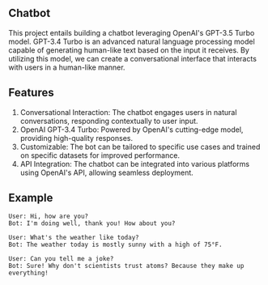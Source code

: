 ## Chatbot

This project entails building a chatbot leveraging OpenAI's GPT-3.5 Turbo model. GPT-3.4 Turbo is an advanced natural language processing model capable of generating human-like text based on the input it receives. By utilizing this model, we can create a conversational interface that interacts with users in a human-like manner.

## Features

1. Conversational Interaction: The chatbot engages users in natural conversations, responding contextually to user input.
2. OpenAI GPT-3.4 Turbo: Powered by OpenAI's cutting-edge model, providing high-quality responses.
3. Customizable: The bot can be tailored to specific use cases and trained on specific datasets for improved performance.
4. API Integration: The chatbot can be integrated into various platforms using OpenAI's API, allowing seamless deployment.

## Example

```
User: Hi, how are you?
Bot: I'm doing well, thank you! How about you?

User: What's the weather like today?
Bot: The weather today is mostly sunny with a high of 75°F.

User: Can you tell me a joke?
Bot: Sure! Why don't scientists trust atoms? Because they make up everything!
```
